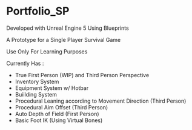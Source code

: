 # Portfolio_SP

Developed with Unreal Engine 5 Using Blueprints

A Prototype for a Single Player Survival Game

 Use Only For Learning Purposes

 Currently Has : 

 - True First Person (WIP) and Third Person Perspective
 - Inventory System
 - Equipment System w/ Hotbar
 - Buiilding System
 - Procedural Leaning according to Movement Direction (Third Person)
 - Procedural Aim Offset (Third Person)
 - Auto Depth of Field (First Person)
 - Basic Foot IK (Using Virtual Bones)
